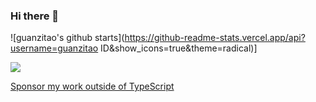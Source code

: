 ### Hi there 👋

<!--
**guanzitao/guanzitao** is a ✨ _special_ ✨ repository because its `README.md` (this file) appears on your GitHub profile.

Here are some ideas to get you started:

- 🔭 I’m currently working on ...
- 🌱 I’m currently learning ...
- 👯 I’m looking to collaborate on ...
- 🤔 I’m looking for help with ...
- 💬 Ask me about ...
- 📫 How to reach me: ...
- 😄 Pronouns: ...
- ⚡ Fun fact: ...
-->
![guanzitao's github starts](https://github-readme-stats.vercel.app/api?username=guanzitao ID&show_icons=true&theme=radical)]

![](https://github.com/orta/orta/raw/master/2020/output/dropped-timeline.gif)

[Sponsor my work outside of TypeScript](https://github.com/sponsors/orta)
